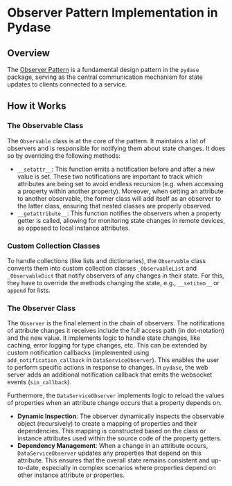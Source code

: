# Observer Pattern Implementation in Pydase

## Overview

The [Observer Pattern](https://en.wikipedia.org/wiki/Observer_pattern) is a fundamental design pattern in the `pydase` package, serving as the central communication mechanism for state updates to clients connected to a service.

## How it Works

### The Observable Class

The `Observable` class is at the core of the pattern. It maintains a list of observers and is responsible for notifying them about state changes. It does so by overriding the following methods:

- `__setattr__`: This function emits a notification before and after a new value is set. These two notifications are important to track which attributes are being set to avoid endless recursion (e.g. when accessing a property within another property). Moreover, when setting an attribute to another observable, the former class will add itself as an observer to the latter class, ensuring that nested classes are properly observed.
- `__getattribute__`: This function notifies the observers when a property getter is called, allowing for monitoring state changes in remote devices, as opposed to local instance attributes.

### Custom Collection Classes

To handle collections (like lists and dictionaries), the `Observable` class converts them into custom collection classes `_ObservableList` and `_ObservableDict` that notify observers of any changes in their state. For this, they have to override the methods changing the state, e.g., `__setitem__` or `append` for lists.

### The Observer Class

The `Observer` is the final element in the chain of observers. The notifications of attribute changes it receives include the full access path (in dot-notation) and the new value. It implements logic to handle state changes, like caching, error logging for type changes, etc. This can be extended by custom notification callbacks (implemented using `add_notification_callback` in `DataServiceObserver`). This enables the user to perform specific actions in response to changes. In `pydase`, the web server adds an additional notification callback that emits the websocket events (`sio_callback`).

Furthermore, the `DataServiceObserver` implements logic to reload the values of properties when an attribute change occurs that a property depends on.

- **Dynamic Inspection**: The observer dynamically inspects the observable object (recursively) to create a mapping of properties and their dependencies. This mapping is constructed based on the class or instance attributes used within the source code of the property getters.
- **Dependency Management**: When a change in an attribute occurs, `DataServiceObserver` updates any properties that depend on this attribute. This ensures that the overall state remains consistent and up-to-date, especially in complex scenarios where properties depend on other instance attribute or properties.
